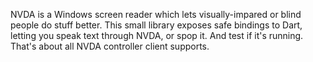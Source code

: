 NVDA is a Windows screen reader which lets visually-impared or blind people do stuff better. This small library exposes safe bindings to Dart, letting you speak text through NVDA, or spop it. And test if it's running. That's about all NVDA controller client supports.
